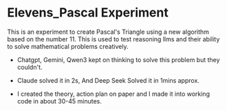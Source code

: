 # Elevens_Pascal Experiment

This is an experiment to create Pascal's Triangle using a new algorithm based on the number 11. This is used to test reasoning llms and their ability to solve mathematical problems creatively.

- Chatgpt, Gemini, Qwen3 kept on thinking to solve this problem but they couldn't.

- Claude solved it in 2s, And Deep Seek Solved it in 1mins approx.

- I created the theory, action plan on paper and I made it into working code in about 30-45 minutes.